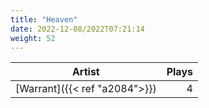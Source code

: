 ```yaml
---
title: "Heaven"
date: 2022-12-08/2022T07:21:14
weight: 52
---
```




 Artist | Plays 
----- | -----:
[Warrant]({{< ref "a2084">}}) | 4
